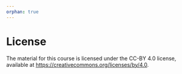 ```yaml
---
orphan: true
---
```


# License

The material for this course is licensed under the CC-BY 4.0 license,
available at <https://creativecommons.org/licenses/by/4.0>.
